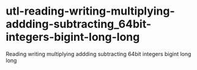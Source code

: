 # utl-reading-writing-multiplying-addding-subtracting_64bit-integers-bigint-long-long
Reading writing multiplying addding subtracting 64bit integers bigint long long 
